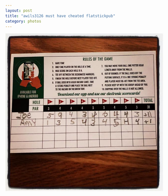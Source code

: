 ```yaml
---
layout: post
title: "awils3126 must have cheated flatstickpub"
category: photos
---
```


[![awils3126 must have cheated flatstickpub](/instagram/th-BwvdsuXp2aH.jpg)](https://www.instagram.com/p/BwvdsuXp2aH/)
